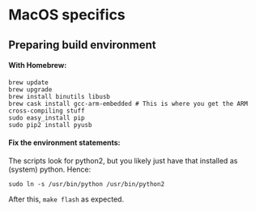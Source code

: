 # MacOS  specifics #

## Preparing build environment ##

#### With Homebrew: ####

    brew update
    brew upgrade
    brew install binutils libusb
    brew cask install gcc-arm-embedded # This is where you get the ARM cross-compiling stuff
    sudo easy_install pip
    sudo pip2 install pyusb

#### Fix the environment statements: ####

The scripts look for python2, but you likely just have that installed as (system) python. Hence:

    sudo ln -s /usr/bin/python /usr/bin/python2

After this, `make flash` as expected.
  
